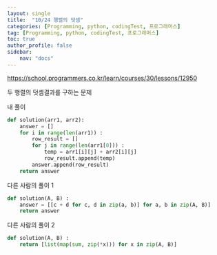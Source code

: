 ```yaml
---
layout: single
title:  "10/24 행렬의 덧셈"
categories: [Programming, python, codingTest, 프로그래머스]
tag: [Programming, python, codingTest, 프로그래머스]
toc: true
author_profile: false
sidebar:
    nav: "docs"
---
```


https://school.programmers.co.kr/learn/courses/30/lessons/12950

두 행렬의 덧셈결과를 구하는 문제



내 풀이

```python
def solution(arr1, arr2):
    answer = []
    for i in range(len(arr1)) :
        row_result = []
        for j in range(len(arr1[0])) :
            temp = arr1[i][j] + arr2[i][j]
            row_result.append(temp)
        answer.append(row_result)
    return answer
```





다른 사람의 풀이 1

```python
def solution(A, B) :
    answer = [[c + d for c, d in zip(a, b)] for a, b in zip(A, B)]
    return answer
```



다른 사람의 풀이 2

```python
def solution(A, B) :
    return [list(map(sum, zip(*x))) for x in zip(A, B)]
```


